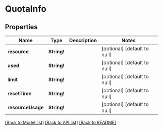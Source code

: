 # QuotaInfo

## Properties
Name | Type | Description | Notes
------------ | ------------- | ------------- | -------------
**resource** | **String!** |  | [optional] [default to null]
**used** | **String!** |  | [optional] [default to null]
**limit** | **String!** |  | [optional] [default to null]
**resetTime** | **String!** |  | [optional] [default to null]
**resourceUsage** | **String!** |  | [optional] [default to null]

[[Back to Model list]](../README.md#documentation-for-models) [[Back to API list]](../README.md#documentation-for-api-endpoints) [[Back to README]](../README.md)


